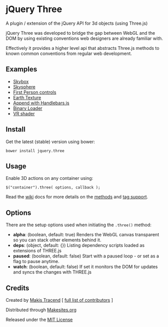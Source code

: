 # jQuery Three

A plugin / extension of the jQuery API for 3d objects (using Three.js)

jQuery Three was developed to bridge the gap between WebGL and the DOM by using existing conventions web designers are already familiar with.

Effectively it provides a higher level api that abstracts Three.js methods to known common conventions from regular web development.


## Examples

* [Skybox](http://makesites.org/jquery-three/examples/skybox.html)
* [Skysphere](http://makesites.org/jquery-three/examples/skysphere.html)
* [First Person controls](http://makesites.org/jquery-three/examples/fps.html)
* [Earth Texture](http://makesites.org/jquery-three/examples/earth.html)
* [Append with Handlebars,js](http://makesites.org/jquery-three/examples/handlebars.html)
* [Binary Loader](http://makesites.org/jquery-three/examples/binary.html)
* [VR shader](http://makesites.org/jquery-three/examples/vr.html)


## Install

Get the latest (stable) version using bower:
```
bower install jquery.three
```

## Usage

Enable 3D actions on any container using:

```
$("container").three( options, callback );
```

Read the [wiki](https://github.com/makesites/jquery-three/wiki) docs for more details on the [methods](https://github.com/makesites/jquery-three/wiki/Methods) and [tag support](https://github.com/makesites/jquery-three/wiki/Tags).


## Options

There are the setup options used when initiating the ```.three()``` method:

* **alpha**: (boolean, default: true) Renders the WebGL canvas transparent so you can stack other elements behind it.
* **deps**: (object, default: {}) Listing dependency scripts loaded as extensions of THREE.js
* **paused**: (boolean, default: false) Start with a paused loop - or set as a flag to pause anytime.
* **watch**: (boolean, default: false) If set it monitors the DOM for updates and syncs the changes with THREE.js


## Credits

Created by [Makis Tracend](http://github.com/tracend) [ [full list of contributors](https://github.com/makesites/jquery-three/graphs/contributors) ]

Distributed through [Makesites.org](http://makesites.org)

Released under the [MIT License](http://makesites.org/licenses/MIT)
